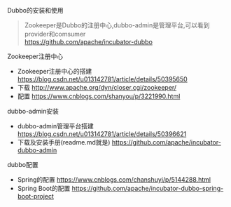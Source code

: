 Dubbo的安装和使用
> Zookeeper是Dubbo的注册中心,dubbo-admin是管理平台,可以看到provider和comsumer
<br>https://github.com/apache/incubator-dubbo

Zookeeper注册中心
* Zookeeper注册中心的搭建
https://blog.csdn.net/u013142781/article/details/50395650
* 下载
http://www.apache.org/dyn/closer.cgi/zookeeper/
* 配置
https://www.cnblogs.com/shanyou/p/3221990.html

dubbo-admin安装
* dubbo-admin管理平台搭建
https://blog.csdn.net/u013142781/article/details/50396621
* 下载及安装手册(readme.md就是)
https://github.com/apache/incubator-dubbo-admin

dubbo配置
* Spring的配置
https://www.cnblogs.com/chanshuyi/p/5144288.html
* Spring Boot的配置
https://github.com/apache/incubator-dubbo-spring-boot-project






